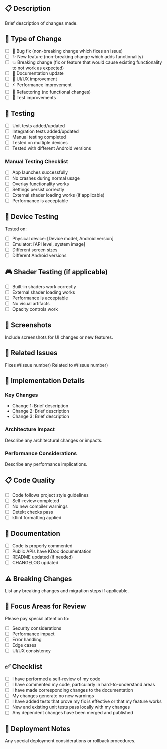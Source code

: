 ## 📋 Description
Brief description of changes made.

## 🔄 Type of Change
- [ ] 🐛 Bug fix (non-breaking change which fixes an issue)
- [ ] ✨ New feature (non-breaking change which adds functionality)
- [ ] 💥 Breaking change (fix or feature that would cause existing functionality to not work as expected)
- [ ] 📖 Documentation update
- [ ] 🎨 UI/UX improvement
- [ ] ⚡ Performance improvement
- [ ] 🔧 Refactoring (no functional changes)
- [ ] 🧪 Test improvements

## 🧪 Testing
- [ ] Unit tests added/updated
- [ ] Integration tests added/updated
- [ ] Manual testing completed
- [ ] Tested on multiple devices
- [ ] Tested with different Android versions

### Manual Testing Checklist
- [ ] App launches successfully
- [ ] No crashes during normal usage
- [ ] Overlay functionality works
- [ ] Settings persist correctly
- [ ] External shader loading works (if applicable)
- [ ] Performance is acceptable

## 📱 Device Testing
Tested on:
- [ ] Physical device: [Device model, Android version]
- [ ] Emulator: [API level, system image]
- [ ] Different screen sizes
- [ ] Different Android versions

## 🎮 Shader Testing (if applicable)
- [ ] Built-in shaders work correctly
- [ ] External shader loading works
- [ ] Performance is acceptable
- [ ] No visual artifacts
- [ ] Opacity controls work

## 📸 Screenshots
Include screenshots for UI changes or new features.

## 🔗 Related Issues
Fixes #(issue number)
Related to #(issue number)

## 📝 Implementation Details
### Key Changes
- Change 1: Brief description
- Change 2: Brief description
- Change 3: Brief description

### Architecture Impact
Describe any architectural changes or impacts.

### Performance Considerations
Describe any performance implications.

## 📋 Code Quality
- [ ] Code follows project style guidelines
- [ ] Self-review completed
- [ ] No new compiler warnings
- [ ] Detekt checks pass
- [ ] ktlint formatting applied

## 📖 Documentation
- [ ] Code is properly commented
- [ ] Public APIs have KDoc documentation
- [ ] README updated (if needed)
- [ ] CHANGELOG updated

## ⚠️ Breaking Changes
List any breaking changes and migration steps if applicable.

## 🎯 Focus Areas for Review
Please pay special attention to:
- [ ] Security considerations
- [ ] Performance impact
- [ ] Error handling
- [ ] Edge cases
- [ ] UI/UX consistency

## ✅ Checklist
- [ ] I have performed a self-review of my code
- [ ] I have commented my code, particularly in hard-to-understand areas
- [ ] I have made corresponding changes to the documentation
- [ ] My changes generate no new warnings
- [ ] I have added tests that prove my fix is effective or that my feature works
- [ ] New and existing unit tests pass locally with my changes
- [ ] Any dependent changes have been merged and published

## 🚀 Deployment Notes
Any special deployment considerations or rollback procedures.